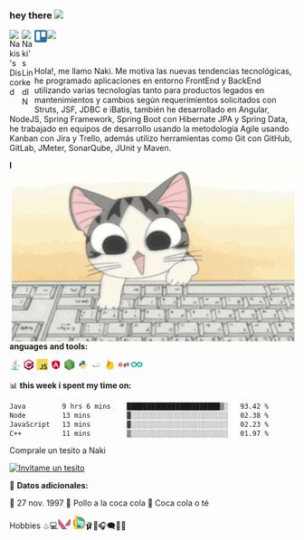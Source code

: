 ### hey there <img src="https://media.giphy.com/media/xUOwGiewfQAm3tcIA8/giphy.gif" width="50x">

<a href="https://discord.gg/2hgutPrw">
  <img align="left" alt="Nakis's Discord" width="22px" src="https://raw.githubusercontent.com/peterthehan/peterthehan/master/assets/discord.svg" />
</a>

<a href="https://linkedin.com/in/naki-jannet-dejo-vicente">
  <img align="left" alt="Naki's LinkedIN" width="22px" src="https://raw.githubusercontent.com/peterthehan/peterthehan/master/assets/linkedin.svg" />
</a>

<a href="https://trello.com/b/LMMpaIA1/naki-dejo-vicente">
  <img align="left" alt="Naki's Trello" width="22px" src="https://raw.githubusercontent.com/devicons/devicon/9f4f5cdb393299a81125eb5127929ea7bfe42889/icons/trello/trello-plain.svg" />
</a>

![](https://visitor-badge.glitch.me/badge?page_id=nakiviar.nakiviar)

<br />

Hola!, me llamo Naki. Me motiva las
nuevas tendencias tecnológicas, he programado aplicaciones en entorno FrontEnd y
BackEnd utilizando varias tecnologías tanto para productos legados en mantenimientos y
cambios según requerimientos solicitados con Struts, JSF, JDBC e iBatis, también he
desarrollado en Angular, NodeJS, Spring Framework, Spring Boot con Hibernate JPA y Spring
Data, he trabajado en equipos de desarrollo usando la metodología Agile usando Kanban
con Jira y Trello, además utilizo herramientas como Git con GitHub, GitLab, JMeter,
SonarQube, JUnit y Maven.


  <img align="right" alt="GIF" src="https://github.com/nakiviar/nakiviar/blob/master/code.gif?raw=true" width="500" height="320" />


**languages and tools:**

<code><img height="20" src="https://raw.githubusercontent.com/devicons/devicon/9f4f5cdb393299a81125eb5127929ea7bfe42889/icons/java/java-original.svg"></code>
<code><img height="20" src="https://raw.githubusercontent.com/devicons/devicon/9f4f5cdb393299a81125eb5127929ea7bfe42889/icons/cplusplus/cplusplus-original.svg"></code>
<code><img height="20" src="https://raw.githubusercontent.com/github/explore/80688e429a7d4ef2fca1e82350fe8e3517d3494d/topics/javascript/javascript.png"></code>
<code><img height="20" src="https://raw.githubusercontent.com/github/explore/80688e429a7d4ef2fca1e82350fe8e3517d3494d/topics/angular/angular.png"></code>
<code><img height="20" src="https://raw.githubusercontent.com/github/explore/80688e429a7d4ef2fca1e82350fe8e3517d3494d/topics/nodejs/nodejs.png"></code>
<code><img height="20" src="https://raw.githubusercontent.com/github/explore/80688e429a7d4ef2fca1e82350fe8e3517d3494d/topics/python/python.png"></code>
<code><img height="20" src="https://raw.githubusercontent.com/github/explore/80688e429a7d4ef2fca1e82350fe8e3517d3494d/topics/mysql/mysql.png"></code>
<code><img height="20" src="https://raw.githubusercontent.com/github/explore/80688e429a7d4ef2fca1e82350fe8e3517d3494d/topics/firebase/firebase.png"></code>
<code><img height="20" src="https://raw.githubusercontent.com/github/explore/80688e429a7d4ef2fca1e82350fe8e3517d3494d/topics/git/git.png"></code>
<code><img height="20" src="https://raw.githubusercontent.com/devicons/devicon/9f4f5cdb393299a81125eb5127929ea7bfe42889/icons/arduino/arduino-original.svg"></code>

📊 **this week i spent my time on:**
<!--START_SECTION:waka-->
```text
Java         9 hrs 6 mins    ███████████████████████▒░   93.42 %
Node         13 mins         ▓░░░░░░░░░░░░░░░░░░░░░░░░   02.38 %
JavaScript   13 mins         ▓░░░░░░░░░░░░░░░░░░░░░░░░   02.23 %
C++          11 mins         ▒░░░░░░░░░░░░░░░░░░░░░░░░   01.97 %
```
<!--END_SECTION:waka-->

Comprale un tesito a Naki 

<a href="https://www.buymeacoffee.com/nakiviar" target="_blank"><img src="https://cdn.buymeacoffee.com/buttons/v2/default-red.png" alt="Invitame un tesito" width="150" ></a>

🚧 **Datos adicionales:**
<!-- TODO-IST:END -->
🍰  27 nov. 1997
🍛  Pollo a la coca cola
🥤  Coca cola o té

Hobbies ♨💻<img  alt="icono-val" src="https://github.com/nakiviar/nakiviar/blob/master/icono-valorant.png?raw=true" width="22px"/>
  <img  alt="icono-lol" src="https://github.com/nakiviar/nakiviar/blob/master/icono-league-of-legends.png?raw=true" width="22px"/>🩰🔮🎧🗨🏃‍♀️
